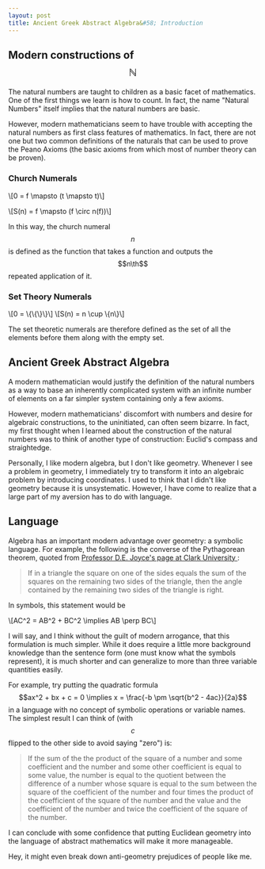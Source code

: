 ```yaml
---
layout: post
title: Ancient Greek Abstract Algebra&#58; Introduction
---
```


## Modern constructions of $$\mathbb{N}$$

The natural numbers are taught to children as a basic facet of mathematics. One of the first things we learn is how to count. In fact, the name "Natural Numbers" itself implies that the natural numbers are basic.

However, modern mathematicians seem to have trouble with accepting the natural numbers as first class features of mathematics. In fact, there are not one but two common definitions of the naturals that can be used to prove the Peano Axioms (the basic axioms from which most of number theory can be proven).


### Church Numerals

\\[0 = f \mapsto (t \mapsto t)\\]

\\[S(n) = f \mapsto (f \circ n(f))\\]

In this way, the church numeral $$n$$ is defined as the function that takes a function and outputs the $$n\th$$ repeated application of it.

### Set Theory Numerals

\\[0 = \\{\\{\\}\\}\\]
\\[S(n) = n \cup \\{n\\}\\]

The set theoretic numerals are therefore defined as the set of all the elements before them along with the empty set.

## Ancient Greek Abstract Algebra

A modern mathematician would justify the definition of the natural numbers as a way to base an inherently complicated system with an infinite number of elements on a far simpler system containing only a few axioms.

However, modern mathematicians' discomfort with numbers and desire for algebraic constructions, to the uninitiated, can often seem bizarre. In fact, my first thought when I learned about the construction of the natural numbers was to think of another type of construction: Euclid's compass and straightedge.

Personally, I like modern algebra, but I don't like geometry. Whenever I see a problem in geometry, I immediately try to transform it into an algebraic problem by introducing coordinates. I used to think that I didn't like geometry because it is unsystematic. However, I have come to realize that a large part of my aversion has to do with language.

## Language

Algebra has an important modern advantage over geometry: a symbolic language. For example, the following is the converse of the Pythagorean theorem, quoted from [Professor D.E. Joyce's page at Clark University ](http://aleph0.clarku.edu/~djoyce/java/elements/bookI/propI48.html):

> If in a triangle the square on one of the sides equals the sum of the squares on the remaining two sides of the triangle, then the angle contained by the remaining two sides of the triangle is right.

In symbols, this statement would be

\\[AC^2 = AB^2 + BC^2 \implies AB \perp BC\\]

I will say, and I think without the guilt of modern arrogance, that this formulation is much simpler. While it does require a little more background knowledge than the sentence form (one must know what the symbols represent), it is much shorter and can generalize to more than three variable quantities easily.

For example, try putting the quadratic formula $$ax^2 + bx + c = 0 \implies x = \frac{-b \pm \sqrt{b^2 - 4ac}}{2a}$$ in a language with no concept of symbolic operations or variable names. The simplest result I can think of (with $$c$$ flipped to the other side to avoid saying "zero") is:

> If the sum of the the product of the square of a number and some coefficient and the number and some other coefficient is equal to some value, the number is equal to the quotient between the difference of a number whose square is equal to the sum between the square of the coefficient of the number and four times the product of the coefficient of the square of the number and the value and the coefficient of the number and twice the coefficient of the square of the number.

I can conclude with some confidence that putting Euclidean geometry into the language of abstract mathematics will make it more manageable.

Hey, it might even break down anti-geometry prejudices of people like me.
